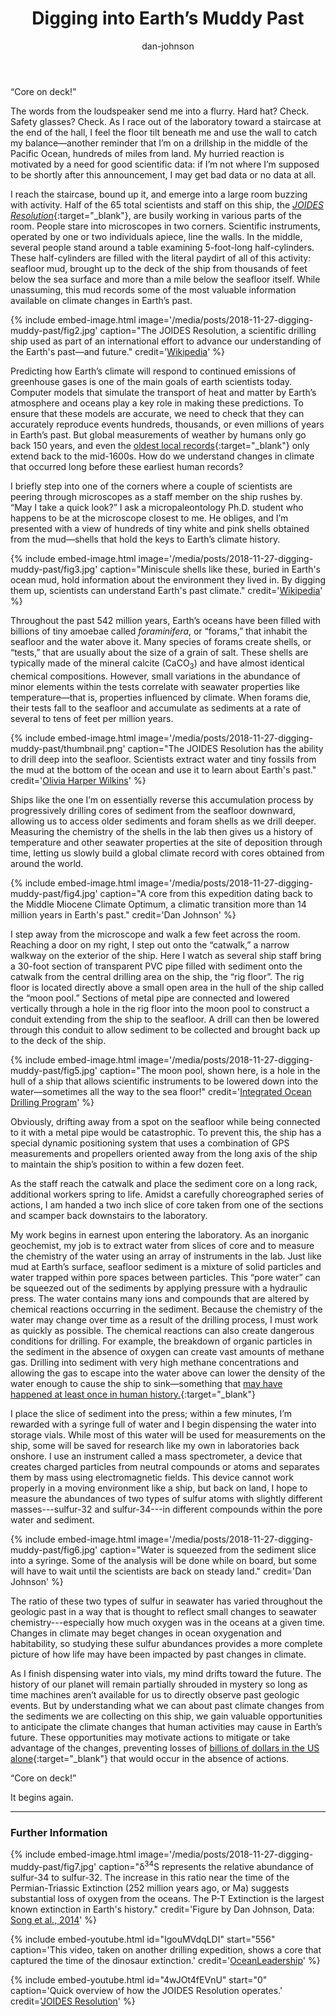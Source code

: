 ﻿---
layout: post
title: "Digging into Earth’s Muddy Past"
featured: false
author: dan-johnson
tags: [earth science, earthquakes, geo-energy]
image: '/media/posts/2018-11-27-digging-muddy-past/thumbnail.png'
blurb: "The shells of tiny, ancient organisms buried deep in ocean mud hold the secrets of Earth's history and clues to its future"
editor: Vasilije Dobrosavljevic, Milan Cvitkovic
published: true
rec1: "Life in the Abyss: Exploring the Deep Recesses of our Oceans" 
rec2: Imagining a Living Universe
rec3: 'Storms on Jupiter'
---

“Core on deck!”

The words from the loudspeaker send me into a flurry. Hard hat? Check. Safety glasses? Check. As I race out of the laboratory toward a staircase at the end of the hall, I feel the floor tilt beneath me and use the wall to catch my balance—another reminder that I’m on a drillship in the middle of the Pacific Ocean, hundreds of miles from land. My hurried reaction is motivated by a need for good scientific data: if I’m not where I’m supposed to be shortly after this announcement, I may get bad data or no data at all.

I reach the staircase, bound up it, and emerge into a large room buzzing with activity. Half of the 65 total scientists and staff on this ship, the [*JOIDES Resolution*](http://joidesresolution.org/){:target="_blank"}, are busily working in various parts of the room. People stare into microscopes in two corners. Scientific instruments, operated by one or two individuals apiece, line the walls. In the middle, several people stand around a table examining 5-foot-long half-cylinders. These half-cylinders are filled with the literal paydirt of all of this activity: seafloor mud, brought up to the deck of the ship from thousands of feet below the sea surface and more than a mile below the seafloor itself. While unassuming, this mud records some of the most valuable information available on climate changes in Earth’s past.

{% include embed-image.html image='/media/posts/2018-11-27-digging-muddy-past/fig2.jpg' caption="The JOIDES Resolution, a scientific drilling ship used as part of an international effort to advance our understanding of the Earth's past&mdash;and future." credit='<a href="https://upload.wikimedia.org/wikipedia/commons/e/e9/JOIDES_Resolution_ocean_research_ship._INFO_IN_PANORAMIO_DESCRIPTION_-_panoramio.jpg" target="_blank">Wikipedia</a>' %}

Predicting how Earth’s climate will respond to continued emissions of greenhouse gases is one of the main goals of earth scientists today. Computer models that simulate the transport of heat and matter by Earth’s atmosphere and oceans play a key role in making these predictions. To ensure that these models are accurate, we need to check that they can accurately reproduce events hundreds, thousands, or even millions of years in Earth’s past. But global measurements of weather by humans only go back 150 years, and even the [oldest local records](https://en.wikipedia.org/wiki/Central_England_temperature){:target="_blank"} only extend back to the mid-1600s. How do we understand changes in climate that occurred long before these earliest human records?

I briefly step into one of the corners where a couple of scientists are peering through microscopes as a staff member on the ship rushes by. “May I take a quick look?” I ask a micropaleontology Ph.D. student who happens to be at the microscope closest to me. He obliges, and I’m presented with a view of hundreds of tiny white and pink shells obtained from the mud—shells that hold the keys to Earth’s climate history.

{% include embed-image.html image='/media/posts/2018-11-27-digging-muddy-past/fig3.jpg' caption="Miniscule shells like these, buried in Earth's ocean mud, hold information about the environment they lived in. By digging them up, scientists can understand Earth's past climate." credit='<a href="https://upload.wikimedia.org/wikipedia/commons/b/b8/Ammonia_beccarii.jpg" target="_blank">Wikipedia</a>' %}

Throughout the past 542 million years, Earth’s oceans have been filled with billions of tiny amoebae called *foraminifera*, or “forams,” that inhabit the seafloor and the water above it. Many species of forams create shells, or “tests,” that are usually about the size of a grain of salt. These shells are typically made of the mineral calcite (CaCO<sub>3</sub>) and have almost identical chemical compositions. However, small variations in the abundance of minor elements within the tests correlate with seawater properties like temperature—that is, properties influenced by climate. When forams die, their tests fall to the seafloor and accumulate as sediments at a rate of several to tens of feet per million years.

{% include embed-image.html image='/media/posts/2018-11-27-digging-muddy-past/thumbnail.png' caption="The JOIDES Resolution has the ability to drill deep into the seafloor.  Scientists extract water and tiny fossils from the mud at the bottom of the ocean and use it to learn about Earth's past." credit='<a href="http://theskyisnotthelimit.org/" target="_blank">Olivia Harper Wilkins</a>' %}

Ships like the one I’m on essentially reverse this accumulation process by progressively drilling cores of sediment from the seafloor downward, allowing us to access older sediments and foram shells as we drill deeper. Measuring the chemistry of the shells in the lab then gives us a history of temperature and other seawater properties at the site of deposition through time, letting us slowly build a global climate record with cores obtained from around the world.

{% include embed-image.html image='/media/posts/2018-11-27-digging-muddy-past/fig4.jpg' caption="A core from this expedition dating back to the Middle Miocene Climate Optimum, a climatic transition more than 14 million years in Earth's past." credit='Dan Johnson' %}


I step away from the microscope and walk a few feet across the room. Reaching a door on my right, I step out onto the “catwalk,” a narrow walkway on the exterior of the ship. Here I watch as several ship staff bring a 30-foot section of transparent PVC pipe filled with sediment onto the catwalk from the central drilling area on the ship, the “rig floor”. The rig floor is located directly above a small open area in the hull of the ship called the “moon pool.” Sections of metal pipe are connected and lowered vertically through a hole in the rig floor into the moon pool to construct a conduit extending from the ship to the seafloor. A drill can then be lowered through this conduit to allow sediment to be collected and brought back up to the deck of the ship.

{% include embed-image.html image='/media/posts/2018-11-27-digging-muddy-past/fig5.jpg' caption="The moon pool, shown here, is a hole in the hull of a ship that allows scientific instruments to be lowered down into the water&mdash;sometimes all the way to the sea floor!" credit='<a href="https://iodp.tamu.edu/scienceops/copyright.html" target="_blank">Integrated Ocean Drilling Program</a>' %}

Obviously, drifting away from a spot on the seafloor while being connected to it with a metal pipe would be catastrophic. To prevent this, the ship has a special dynamic positioning system that uses a combination of GPS measurements and propellers oriented away from the long axis of the ship to maintain the ship’s position to within a few dozen feet.


As the staff reach the catwalk and place the sediment core on a long rack, additional workers spring to life. Amidst a carefully choreographed series of actions, I am handed a two inch slice of core taken from one of the sections and scamper back downstairs to the laboratory.

My work begins in earnest upon entering the laboratory. As an inorganic geochemist, my job is to extract water from slices of core and to measure the chemistry of the water using an array of instruments in the lab. Just like mud at Earth’s surface, seafloor sediment is a mixture of solid particles and water trapped within pore spaces between particles. This “pore water” can be squeezed out of the sediments by applying pressure with a hydraulic press. The water contains many ions and compounds that are altered by chemical reactions occurring in the sediment. Because the chemistry of the water may change over time as a result of the drilling process, I must work as quickly as possible. The chemical reactions can also create dangerous conditions for drilling. For example, the breakdown of organic particles in the sediment in the absence of oxygen can create vast amounts of methane gas. Drilling into sediment with very high methane concentrations and allowing the gas to escape into the water above can lower the density of the water enough to cause the ship to sink—something that [may have happened at least once in human history.](http://news.bbc.co.uk/2/hi/science/nature/1047249.stm){:target="_blank"}

I place the slice of sediment into the press; within a few minutes, I’m rewarded with a syringe full of water and I begin dispensing the water into storage vials. While most of this water will be used for measurements on the ship, some will be saved for research like my own in laboratories back onshore. I use an instrument called a mass spectrometer, a device that creates charged particles from neutral compounds or atoms and separates them by mass using electromagnetic fields. This device cannot work properly in a moving environment like a ship, but back on land, I hope to measure the abundances of two types of sulfur atoms with slightly different masses---sulfur-32 and sulfur-34---in different compounds within the pore water and sediment.

{% include embed-image.html image='/media/posts/2018-11-27-digging-muddy-past/fig6.jpg' caption="Water is squeezed from the sediment slice into a syringe. Some of the analysis will be done while on board, but some will have to wait until the scientists are back on steady land." credit='Dan Johnson' %}

The ratio of these two types of sulfur in seawater has varied throughout the geologic past in a way that is thought to reflect small changes to seawater chemistry---especially how much oxygen was in the oceans at a given time. Changes in climate may beget changes in ocean oxygenation and habitability, so studying these sulfur abundances provides a more complete picture of how life may have been impacted by past changes in climate.


As I finish dispensing water into vials, my mind drifts toward the future. The history of our planet will remain partially shrouded in mystery so long as time machines aren’t available for us to directly observe past geologic events. But by understanding what we can about past climate changes from the sediments we are collecting on this ship, we gain valuable opportunities to anticipate the climate changes that human activities may cause in Earth’s future. These opportunities may motivate actions to mitigate or take advantage of the changes, preventing losses of [billions of dollars in the US alone](http://news.berkeley.edu/2017/06/29/new-study-maps-out-dramatic-costs-of-unmitigated-climate-change-in-u-s/){:target="_blank"} that would occur in the absence of actions.

“Core on deck!”

It begins again.



---
### Further Information

{% include embed-image.html image='/media/posts/2018-11-27-digging-muddy-past/fig7.jpg' caption="&#948;<sup>34</sup>S represents the relative abundance of sulfur-34 to sulfur-32. The increase in this ratio near the time of the Permian-Triassic Extinction (252 million years ago, or Ma) suggests substantial loss of oxygen from the oceans. The P-T Extinction is the largest known extinction in Earth's history." credit='Figure by Dan Johnson, Data: <a href="https://www.sciencedirect.com/science/article/pii/S0016703713006935" target="_blank">Song et al., 2014</a>' %}

{% include embed-youtube.html id="IgouMVdqLDI" start="556" caption='This video, taken on another drilling expedition, shows a core that captured the time of the dinosaur extinction.' credit='<a href="https://www.youtube.com/watch?v=IgouMVdqLDI&feature=youtu.be&t=9m16s" target="_blank">OceanLeadership</a>' %}

{% include embed-youtube.html id="4wJOt4fEVnU" start="0" caption='Quick overview of how the JOIDES Resolution operates.' credit='<a href="https://www.youtube.com/watch?v=4wJOt4fEVnU" target="_blank">JOIDES Resolution</a>' %}
